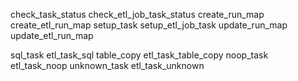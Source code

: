 
check_task_status   check_etl_job_task_status
create_run_map      create_etl_run_map
setup_task          setup_etl_job_task
update_run_map      update_etl_run_map

sql_task            etl_task_sql
table_copy          etl_task_table_copy
noop_task           etl_task_noop
unknown_task        etl_task_unknown

